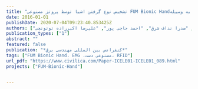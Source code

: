 ```yaml
---
title: "تشخیص نوع گرفتن اشیا توسط پروتز مصنوعی FUM Bionic Handبه وسیله RFID"
date: 2016-01-01
publishDate: 2020-07-04T09:23:40.853425Z
authors: ["سعید بهرامی مقدم", "حامد جعفرزاده", "صدرا نداف شرق", "احمد حاجی پور", "علیرضا اکبرزاده توتونچی"]
publication_types: ["1"]
abstract: ""
featured: false
publication: "*کنفرانس بین المللی مهندسی برق*"
tags: ["FUM Bionic Hand، EMG ،مصنوعی دست، ​RFID"]
url_pdf: "https://www.civilica.com/Paper-ICELE01-ICELE01_089.html"
projects: ["FUM-Bionic-Hand"]


---
```


